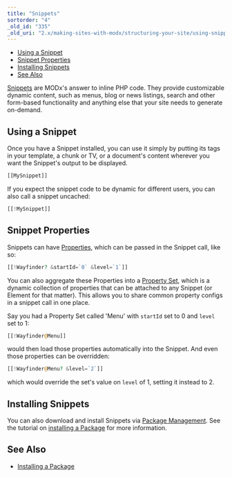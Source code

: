 ```yaml
---
title: "Snippets"
sortorder: "4"
_old_id: "335"
_old_uri: "2.x/making-sites-with-modx/structuring-your-site/using-snippets"
---
```


- [Using a Snippet](#using-a-snippet)
- [Snippet Properties](#snippet-properties)
- [Installing Snippets](#installing-snippets)
- [See Also](#see-also)

[Snippets](extending-modx/snippets "Snippets") are MODx's answer to inline PHP code. They provide customizable dynamic content, such as menus, blog or news listings, search and other form-based functionality and anything else that your site needs to generate on-demand.

## Using a Snippet

Once you have a Snippet installed, you can use it simply by putting its tags in your template, a chunk or TV, or a document's content wherever you want the Snippet's output to be displayed.

``` php 
[[MySnippet]]
```

If you expect the snippet code to be dynamic for different users, you can also call a snippet uncached:

``` php 
[[!MySnippet]]
```

## Snippet Properties

Snippets can have [Properties](building-sites/properties-and-property-sets "Properties and Property Sets"), which can be passed in the Snippet call, like so:

``` php 
[[!Wayfinder? &startId=`0` &level=`1`]]
```

You can also aggregate these Properties into a [Property Set](building-sites/properties-and-property-sets "Properties and Property Sets"), which is a dynamic collection of properties that can be attached to any Snippet (or Element for that matter). This allows you to share common property configs in a snippet call in one place.

Say you had a Property Set called 'Menu' with `startId` set to 0 and `level` set to 1:

``` php 
[[!Wayfinder@Menu]]
```

would then load those properties automatically into the Snippet. And even those properties can be overridden:

``` php 
[[!Wayfinder@Menu? &level=`2`]]
```

which would override the set's value on `level` of 1, setting it instead to 2.

## Installing Snippets

You can also download and install Snippets via [Package Management](extending-modx/transport-packages "Package Management"). See the tutorial on [installing a Package](building-sites/extras "Installing a Package") for more information.

## See Also

- [Installing a Package](building-sites/extras "Installing a Package")
